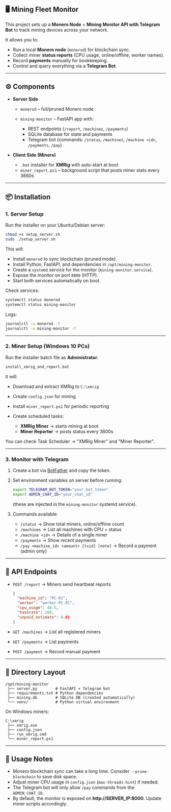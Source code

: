 ## 🖥 Mining Fleet Monitor

This project sets up a **Monero Node** + **Mining Monitor API with Telegram Bot** to track mining devices across your network.

It allows you to:

* Run a local **Monero node** (`monerod`) for blockchain sync.
* Collect miner **status reports** (CPU usage, online/offline, worker names).
* Record **payments** manually for bookkeeping.
* Control and query everything via a **Telegram Bot**.

---

## ⚙️ Components

* **Server Side**

  * `monerod` – full/pruned Monero node
  * `mining-monitor` – FastAPI app with:

    * REST endpoints (`/report`, `/machines`, `/payments`)
    * SQLite database for state and payments
    * Telegram bot (commands: `/status`, `/machines`, `/machine <id>`, `/payments`, `/pay`)

* **Client Side (Miners)**

  * `.bat` installer for **XMRig** with auto-start at boot
  * `miner_report.ps1` – background script that posts miner stats every 3660s

---

## 📦 Installation

### 1. Server Setup

Run the installer on your Ubuntu/Debian server:

```bash
chmod +x setup_server.sh
sudo ./setup_server.sh
```

This will:

* Install `monerod` to sync blockchain (pruned mode).
* Install Python, FastAPI, and dependencies in `/opt/mining-monitor`.
* Create a `systemd` service for the monitor (`mining-monitor.service`).
* Expose the monitor on port `8000` (HTTP).
* Start both services automatically on boot.

Check services:

```bash
systemctl status monerod
systemctl status mining-monitor
```

Logs:

```bash
journalctl -u monerod -f
journalctl -u mining-monitor -f
```

---

### 2. Miner Setup (Windows 10 PCs)

Run the installer batch file as **Administrator**:

```bat
install_xmrig_and_report.bat
```

It will:

* Download and extract XMRig to `C:\xmrig`
* Create `config.json` for mining
* Install `miner_report.ps1` for periodic reporting
* Create scheduled tasks:

  * **XMRig Miner** → starts mining at boot
  * **Miner Reporter** → posts status every 3600s

You can check Task Scheduler → "XMRig Miner" and "Miner Reporter".

---

### 3. Monitor with Telegram

1. Create a bot via [BotFather](https://t.me/botfather) and copy the token.
2. Set environment variables on server before running:

   ```bash
   export TELEGRAM_BOT_TOKEN="your_bot_token"
   export ADMIN_CHAT_ID="your_chat_id"
   ```

   (these are injected in the `mining-monitor` systemd service).
3. Commands available:

   * `/status` → Show total miners, online/offline count
   * `/machines` → List all machines with CPU + status
   * `/machine <id>` → Details of a single miner
   * `/payments` → Show recent payments
   * `/pay <machine_id> <amount> [txid] [note]` → Record a payment (admin only)

---

## 🔗 API Endpoints

* `POST /report` → Miners send heartbeat reports

  ```json
  {
    "machine_id": "PC-01",
    "worker": "worker-PC-01",
    "cpu_usage": 48.5,
    "hashrate": 200,
    "unpaid_estimate": 0.01
  }
  ```
* `GET /machines` → List all registered miners
* `GET /payments` → List payments
* `POST /payment` → Record manual payment

---

## 📂 Directory Layout

```
/opt/mining-monitor
 ├── server.py        # FastAPI + Telegram bot
 ├── requirements.txt # Python dependencies
 ├── mining.db        # SQLite DB (created automatically)
 └── venv/            # Python virtual environment
```

On Windows miners:

```
C:\xmrig
 ├── xmrig.exe
 ├── config.json
 ├── run_xmrig.cmd
 └── miner_report.ps1
```

---

## 🚀 Usage Notes

* Monero blockchain sync can take a long time. Consider `--prune-blockchain` to save disk space.
* Adjust miner CPU usage in `config.json` (`max-threads-hint`) if needed.
* The Telegram bot will only allow `/pay` commands from the `ADMIN_CHAT_ID`.
* By default, the monitor is exposed on **http://SERVER_IP:8000**. Update miner scripts accordingly.
